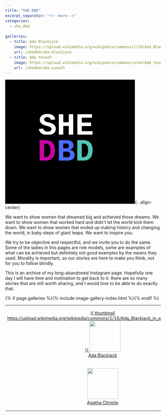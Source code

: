```yaml
---
title: "SHE.DBD"
excerpt_separator: "<!--more-->"
categories:
  - she.dbd

galleries:
  - title: Ada Blackjack
    image: https://upload.wikimedia.org/wikipedia/commons/1/16/Ada_Blackjack_in_winter_costume.jpg
    url: /shedbd/ada-blackjack
  - title: Ada Yonath
    image: https://upload.wikimedia.org/wikipedia/commons/a/a4/Ada_Yonath_Weizmann_Institute_of_Science.jpg
    url: /shedbd/ada-yonath
---
```


![center-aligned-image](/images/shedbd.png){: .align-center}

We want to show women that dreamed big and achieved those dreams. We want to show women that worked hard and didn't let the world kick them down. We want to show women that ended up making history and changing the world, in baby steps of giant leaps.⁠ We want to inspire you.

We try to be objective and respectful, and we invite you to do the same. Some of the ladies in this pages are role models, some are examples of what can be achieved but definitely not good examples by the means they used. Morality is important, so our stories are here to make you think, not for you to follow blindly. 

This is an archive of my long-abandoned Instagram page. Hopefully one day I will have time and motivation to get back to it: there are so many stories that are still worth sharing, and I would love to be able to do exactly that.

<!--more-->

{% if page.galleries %}{% include image-gallery-index.html %}{% endif %}

<table>
    <tr>
        <td>
            <p align="center">
            <a href="/shedbd/ada-blackjack">
            {{ thumbnail https://upload.wikimedia.org/wikipedia/commons/1/16/Ada_Blackjack_in_winter_costume.jpg }}
            <img src="https://upload.wikimedia.org/wikipedia/commons/1/16/Ada_Blackjack_in_winter_costume.jpg" width="100" height="100">
            <br>
            Ada Blackjack
            </a>
            </p>
        </td>
        <td>
            <p align="center">
            <a href="/shedbd/ada-yonath">
            <img src="https://upload.wikimedia.org/wikipedia/commons/a/a4/Ada_Yonath_Weizmann_Institute_of_Science.jpg" width="100" height="100">
            <br>
            Ada E. Yonath
            </a>
            </p>
        </td>
        <td>
            <p align="center">
            <a href="/shedbd/adele-goldberg">
            <img src="https://upload.wikimedia.org/wikipedia/commons/c/ce/Adele_Goldberg_%282007%29.jpg" width="100" height="100">
            <br>
            Adele Goldberg
            </a>
            </p>
        </td>
        <td>
            <p align="center">
            <a href="/shedbd/adrienne-clarkson">
            <img src="https://upload.wikimedia.org/wikipedia/commons/f/f1/Adrienne_Clarkson_by_Andrew_Rusk.jpg" width="100" height="100">
            <br>
            Adrienne Clarkson
            </a>
            </p>
        </td>
    </tr>
    <tr>
        <td>
            <p align="center">
            <a href="/shedbd/agatha-christie">
            <img src="https://upload.wikimedia.org/wikipedia/commons/f/f7/Agatha_Christie_in_Nederland_%28detectiveschrijfster%29%2C_bij_aankomst_op_Schiphol_me%2C_Bestanddeelnr_916-8898_%28cropped%29.jpg" width="100" height="100">
            <br>
            Agatha Christie
            </a>
            </p>
        </td><td>
            <p align="center">
            <a href="/shedbd/agnodice">
            <img src="https://upload.wikimedia.org/wikipedia/commons/c/c9/Agnodice_engraving.jpg" width="100" height="100">
            <br>
            Agnodice
            </a>
            </p>
        </td><td>
            <p align="center">
            <a href="/shedbd/agontime">
            <img src="https://upload.wikimedia.org/wikipedia/commons/9/99/Dahomey_amazon1.jpg" width="100" height="100">
            <br>
            Agontimé
            </a>
            </p>
        </td>
    </tr>
</table>